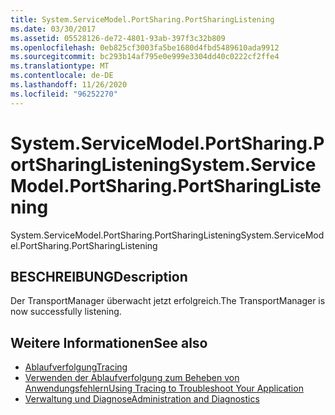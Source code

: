 ```yaml
---
title: System.ServiceModel.PortSharing.PortSharingListening
ms.date: 03/30/2017
ms.assetid: 05528126-de72-4801-93ab-397f3c32b809
ms.openlocfilehash: 0eb825cf3003fa5be1680d4fbd5489610ada9912
ms.sourcegitcommit: bc293b14af795e0e999e3304dd40c0222cf2ffe4
ms.translationtype: MT
ms.contentlocale: de-DE
ms.lasthandoff: 11/26/2020
ms.locfileid: "96252270"
---
```

# <a name="systemservicemodelportsharingportsharinglistening"></a><span data-ttu-id="4f188-102">System.ServiceModel.PortSharing.PortSharingListening</span><span class="sxs-lookup"><span data-stu-id="4f188-102">System.ServiceModel.PortSharing.PortSharingListening</span></span>

<span data-ttu-id="4f188-103">System.ServiceModel.PortSharing.PortSharingListening</span><span class="sxs-lookup"><span data-stu-id="4f188-103">System.ServiceModel.PortSharing.PortSharingListening</span></span>  
  
## <a name="description"></a><span data-ttu-id="4f188-104">BESCHREIBUNG</span><span class="sxs-lookup"><span data-stu-id="4f188-104">Description</span></span>  

 <span data-ttu-id="4f188-105">Der TransportManager überwacht jetzt erfolgreich.</span><span class="sxs-lookup"><span data-stu-id="4f188-105">The TransportManager is now successfully listening.</span></span>  
  
## <a name="see-also"></a><span data-ttu-id="4f188-106">Weitere Informationen</span><span class="sxs-lookup"><span data-stu-id="4f188-106">See also</span></span>

- [<span data-ttu-id="4f188-107">Ablaufverfolgung</span><span class="sxs-lookup"><span data-stu-id="4f188-107">Tracing</span></span>](index.md)
- [<span data-ttu-id="4f188-108">Verwenden der Ablaufverfolgung zum Beheben von Anwendungsfehlern</span><span class="sxs-lookup"><span data-stu-id="4f188-108">Using Tracing to Troubleshoot Your Application</span></span>](using-tracing-to-troubleshoot-your-application.md)
- [<span data-ttu-id="4f188-109">Verwaltung und Diagnose</span><span class="sxs-lookup"><span data-stu-id="4f188-109">Administration and Diagnostics</span></span>](../index.md)
